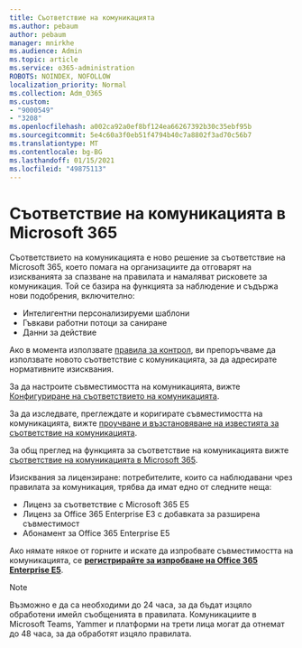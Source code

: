 ```yaml
---
title: Съответствие на комуникацията
ms.author: pebaum
author: pebaum
manager: mnirkhe
ms.audience: Admin
ms.topic: article
ms.service: o365-administration
ROBOTS: NOINDEX, NOFOLLOW
localization_priority: Normal
ms.collection: Adm_O365
ms.custom:
- "9000549"
- "3208"
ms.openlocfilehash: a002ca92a0ef8bf124ea66267392b30c35ebf95b
ms.sourcegitcommit: 5e4c60a3f0eb51f4794b40c7a8802f3ad70c56b7
ms.translationtype: MT
ms.contentlocale: bg-BG
ms.lasthandoff: 01/15/2021
ms.locfileid: "49875113"
---
```

# <a name="communication-compliance-in-microsoft-365"></a>Съответствие на комуникацията в Microsoft 365

Съответствието на комуникацията е ново решение за съответствие на Microsoft 365, което помага на организациите да отговарят на изискванията за спазване на правилата и намаляват рисковете за комуникация. Той се базира на функцията за наблюдение и съдържа нови подобрения, включително:

- Интелигентни персонализируеми шаблони
- Гъвкави работни потоци за саниране
- Данни за действие

Ако в момента използвате [правила за контрол](https://docs.microsoft.com/microsoft-365/compliance/supervision-policies), ви препоръчваме да използвате новото съответствие с комуникацията, за да адресирате нормативните изисквания.

За да настроите съвместимостта на комуникацията, вижте [Конфигуриране на съответствието на комуникацията](https://docs.microsoft.com/microsoft-365/compliance/communication-compliance-configure).

За да изследвате, преглеждате и коригирате съвместимостта на комуникацията, вижте [проучване и възстановяване на известията за съответствие на комуникацията](https://docs.microsoft.com/microsoft-365/compliance/communication-compliance-investigate-remediate).

За общ преглед на функцията за съответствие на комуникацията вижте [съответствие на комуникацията в Microsoft 365](https://docs.microsoft.com/microsoft-365/compliance/communication-compliance).

Изисквания за лицензиране: потребителите, които са наблюдавани чрез правилата за комуникация, трябва да имат едно от следните неща:

- Лиценз за съответствие с Microsoft 365 E5
- Лиценз за Office 365 Enterprise E3 с добавката за разширена съвместимост
- Абонамент за Office 365 Enterprise E5

Ако нямате някое от горните и искате да изпробвате съвместимостта на комуникацията, се **[регистрирайте за изпробване на Office 365 Enterprise E5](https://go.microsoft.com/fwlink/p/?LinkID=698279)**.

> [!NOTE]
> Възможно е да са необходими до 24 часа, за да бъдат изцяло обработени имейл съобщенията в правилата. Комуникациите в Microsoft Teams, Yammer и платформи на трети лица могат да отнемат до 48 часа, за да обработят изцяло правилата.
